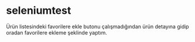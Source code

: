 # seleniumtest
Ürün listesindeki favorilere ekle butonu çalışmadığından ürün detayına gidip oradan favorilere ekleme şeklinde yaptım.
